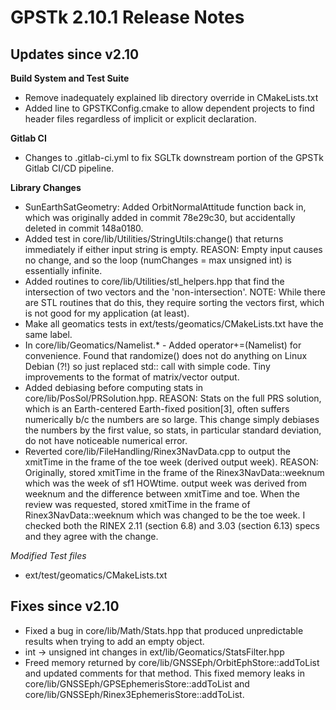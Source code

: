 GPSTk 2.10.1 Release Notes
========================

Updates since v2.10
----------------------

**Build System and Test Suite**
 * Remove inadequately explained lib directory override in CMakeLists.txt
 * Added line to GPSTKConfig.cmake to allow dependent projects to find header files regardless of implicit or explicit declaration.

**Gitlab CI**
 * Changes to .gitlab-ci.yml to fix SGLTk downstream portion of the GPSTk Gitlab CI/CD pipeline.    

**Library Changes**
 * SunEarthSatGeometry: Added OrbitNormalAttitude function back in, which was originally added in commit 78e29c30, but accidentally deleted in commit 148a0180.
 * Added test in core/lib/Utilities/StringUtils:change() that returns immediately if either input string is empty. REASON: Empty input causes no change, and so the loop (numChanges = max unsigned int) is essentially infinite. 
 * Added routines to core/lib/Utilities/stl_helpers.hpp that find the intersection of two vectors and the 'non-intersection'. NOTE: While there are STL routines that do this, they require sorting the vectors first, which is not good for my application (at least).
 * Make all geomatics tests in ext/tests/geomatics/CMakeLists.txt have the same label.
 * In core/lib/Geomatics/Namelist.* - Added operator+=(Namelist) for convenience. Found that randomize() does not do anything on Linux Debian (?!) so just replaced std:: call with simple code. Tiny improvements to the format of matrix/vector output.
 * Added debiasing before computing stats in core/lib/PosSol/PRSolution.hpp. REASON: Stats on the full PRS solution, which is an Earth-centered Earth-fixed position[3], often suffers numerically b/c the numbers are so large. This change simply debiases the numbers by the first value, so stats, in particular standard deviation, do not have noticeable numerical error.
 * Reverted core/lib/FileHandling/Rinex3NavData.cpp to output the xmitTime in the frame of the toe week (derived output week).  REASON: Originally, stored xmitTime in the frame of the Rinex3NavData::weeknum which was the week of sf1 HOWtime. output week was derived from weeknum and the difference between xmitTime and toe.  When the review was requested, stored xmitTime in the frame of Rinex3NavData::weeknum which was changed to be the toe week. I checked both the RINEX 2.11 (section 6.8) and 3.03 (section 6.13) specs and they agree with the change.

*Modified Test files*
 * ext/test/geomatics/CMakeLists.txt


Fixes since v2.10
-----------------
 * Fixed a bug in core/lib/Math/Stats.hpp that produced unpredictable results when trying to add an empty object.
 * int -> unsigned int changes in ext/lib/Geomatics/StatsFilter.hpp
 * Freed memory returned by core/lib/GNSSEph/OrbitEphStore::addToList and updated comments for that method.  This fixed memory leaks in core/lib/GNSSEph/GPSEphemerisStore::addToList and core/lib/GNSSEph/Rinex3EphemerisStore::addToList.


